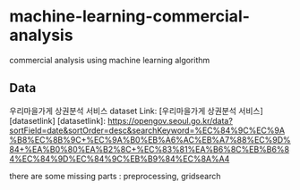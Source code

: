 # machine-learning-commercial-analysis
commercial analysis using machine learning algorithm


Data
-----

우리마을가게 상권분석 서비스 dataset
Link: [우리마을가게 상권분석 서비스][datasetlink]
[datasetlink]: https://opengov.seoul.go.kr/data?sortField=date&sortOrder=desc&searchKeyword=%EC%84%9C%EC%9A%B8%EC%8B%9C+%EC%9A%B0%EB%A6%AC%EB%A7%88%EC%9D%84+%EA%B0%80%EA%B2%8C+%EC%83%81%EA%B6%8C%EB%B6%84%EC%84%9D%EC%84%9C%EB%B9%84%EC%8A%A4

there are some missing parts : preprocessing, gridsearch
